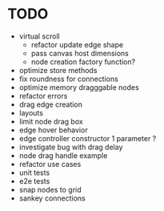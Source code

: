 # TODO

- virtual scroll
  - refactor update edge shape
  - pass canvas host dimensions
  - node creation factory function?
- optimize store methods
- fix roundness for connections
- optimize memory dragggable nodes
- refactor errors
- drag edge creation
- layouts
- limit node drag box
- edge hover behavior
- edge controller constructor 1 parameter ?
- investigate bug with drag delay
- node drag handle example
- refactor use cases
- unit tests
- e2e tests
- snap nodes to grid
- sankey connections
